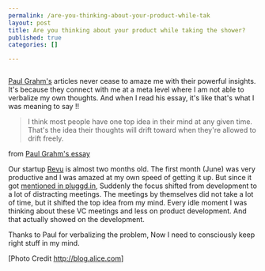 ```yaml
--- 
permalink: /are-you-thinking-about-your-product-while-tak
layout: post
title: Are you thinking about your product while taking the shower?
published: true
categories: []

---
```

<p></p>
<div class="image"><img src="http://farm4.static.flickr.com/3590/3390088768_39a1bdfce9.jpg" alt="" /></div>

<a href="http://www.paulgraham.com/articles.html">Paul Grahm's</a> articles never cease to amaze me with their powerful insights. It's because they connect with me at a meta level where I am not able to verbalize my own thoughts. And when I read his essay, it's like that's what I was meaning to say !!

<blockquote>
I think most people have one top idea in their mind at any given time. That's the idea their thoughts will drift toward when they're allowed to drift freely.
</blockquote>
from <a href="http://www.paulgraham.com/top.html">Paul Grahm's essay</a>


Our startup <a href="http://www.revu.in">Revu</a> is almost two months old. The first month (June) was very productive and I was amazed at my own speed of getting it up. But since it got <a href="http://www.pluggd.in/reviews-on-mobile-checkins-at-revu-297/">mentioned in pluggd.in</a>, Suddenly the focus shifted from development to a lot of distracting meetings. The meetings by themselves did not take a lot of time, but it shifted the top idea from my mind. Every idle moment I was thinking about these VC meetings and less on product development. And that actually showed on the development.

Thanks to Paul for verbalizing the problem, Now I need to consciously keep right stuff in my mind.

[Photo Credit <a href="http://blog.alice.com/2009/05/page/3/">http://blog.alice.com</a>]
